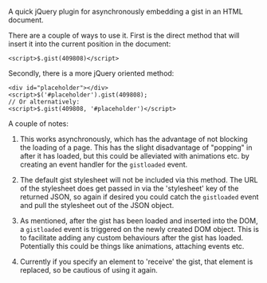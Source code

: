 A quick jQuery plugin for asynchronously embedding a gist in an HTML document.

There are a couple of ways to use it. First is the direct method that will insert it into the current position in the document:

	<script>$.gist(409808)</script>

Secondly, there is a more jQuery oriented method:

	<div id="placeholder"></div>
	<script>$('#placeholder').gist(409808);
	// Or alternatively:
	<script>$.gist(409808, '#placeholder')</script>

A couple of notes:

1. This works asynchronously, which has the advantage of not blocking the loading of a page. This has the slight disadvantage of "popping" in after it has loaded, but this could be alleviated with animations etc. by creating an event handler for the `gistloaded` event.

2. The default gist stylesheet will not be included via this method. The URL of the stylesheet does get passed in via the 'stylesheet' key of the returned JSON, so again if desired you could catch the `gistloaded` event and pull the stylesheet out of the JSON object.

3. As mentioned, after the gist has been loaded and inserted into the DOM, a `gistloaded` event is triggered on the newly created DOM object. This is to facilitate adding any custom behaviours after the gist has loaded. Potentially this could be things like animations, attaching events etc.

4. Currently if you specify an element to 'receive' the gist, that element is replaced, so be cautious of using it again.
